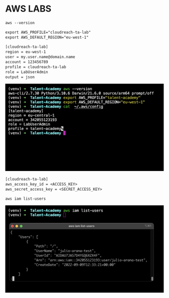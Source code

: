 # AWS LABS

```
aws --version
```

```
export AWS_PROFILE="cloudreach-ta-lab"
export AWS_DEFAULT_REGION="eu-west-1"
```

```
[cloudreach-ta-lab]
region = eu-west-1
user = my.user.name@domain.name
account = 123456789
profile = cloudreach-ta-lab
role = LabUserAdmin
output = json
```
![Screenshot](https://github.com/julioaranajr/02_AwsCli_Setup_Labs/blob/main/AWS_CLI_Labs1.png)

```
[cloudreach-ta-lab]
aws_access_key_id = <ACCESS_KEY>
aws_secret_access_key = <SECRET_ACCESS_KEY>
```
```
aws iam list-users
```
![Screenshot](https://github.com/julioaranajr/02_AwsCli_Setup_Labs/blob/main/AWS_IAM_USER.png)